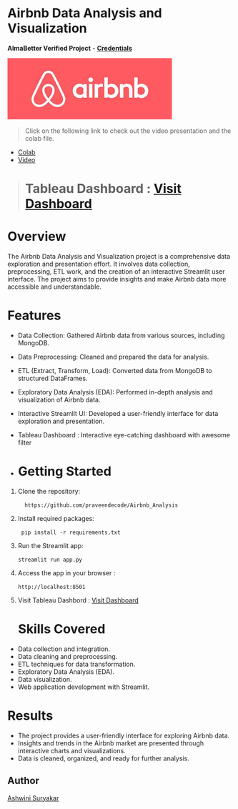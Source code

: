 # Airbnb Data Analysis and Visualization  
**AlmaBetter Verified Project** - [**Credentials**]()


 ![image](https://github.com/AshwiniSuryakar09/Airbnb-/blob/main/images.jpeg)


 >Click on the following link to check out the video presentation and the colab file.
- [Colab](https://colab.research.google.com/drive/1wpC-fEXRcVSXrfeY37Pcye0kjkltU1dI?usp=sharing)
- [Video](https://drive.google.com/file/d/1ZHwBZoW4bzbsmjBjczMGifFSfdgyYBQz/view?usp=sharing)
>
># Tableau Dashboard  : [Visit Dashboard](https://public.tableau.com/authoring/AshwinisDatavizDashboard/Dashboard1#1)
# Overview
   The Airbnb Data Analysis and Visualization project is a comprehensive data exploration and presentation effort. It involves data collection, preprocessing, ETL work, and the creation of an interactive Streamlit user interface. The project aims to provide insights and make Airbnb data more accessible and understandable.

# Features
- Data Collection: Gathered Airbnb data from various sources, including MongoDB.
- Data Preprocessing: Cleaned and prepared the data for analysis. 
- ETL (Extract, Transform, Load): Converted data from MongoDB to structured DataFrames.
- Exploratory Data Analysis (EDA): Performed in-depth analysis and visualization of Airbnb data.
- Interactive Streamlit UI: Developed a user-friendly interface for data exploration and presentation.
- Tableau Dashboard : Interactive eye-catching dashboard with awesome filter

- # Getting Started

1. Clone the repository:
   
         https://github.com/praveendecode/Airbnb_Analysis

3. Install required packages:
   
        pip install -r requirements.txt

5. Run the Streamlit app:

       streamlit run app.py

7. Access the app in your browser :

       http://localhost:8501

4. Visit Tableau Dashbord  : [Visit Dashboard](https://public.tableau.com/authoring/AshwinisDatavizDashboard/Dashboard1#1)

   # Skills Covered
- Data collection and integration.
- Data cleaning and preprocessing.
- ETL techniques for data transformation.
- Exploratory Data Analysis (EDA).
- Data visualization.
- Web application development with Streamlit.


# Results
- The project provides a user-friendly interface for exploring Airbnb data.
- Insights and trends in the Airbnb market are presented through interactive charts and visualizations.
- Data is cleaned, organized, and ready for further analysis.



## Author
[Ashwini Suryakar](https://www.linkedin.com/in/ashwini-suryakar-b4b68523a/)
